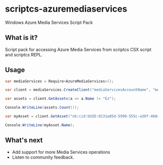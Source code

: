 scriptcs-azuremediaservices
===========================

Windows Azure Media Services Script Pack

## What is it?
Script pack for accessing Azure Media Services from scriptcs CSX script and scriptcs REPL.

## Usage
```csharp
var mediaServices = Require<AzureMediaServices>();

var client = mediaServices.CreateClient("mediaServicesAccountName", "mediaServicesAccountKey");

var assets = client.GetAssets(a => a.Name != "Ez");

Console.WriteLine(assets.Count());

var myAsset = client.GetAsset("nb:cid:UUID:8131a85d-5999-555c-a30f-468cb087701c");

Console.WriteLine(myAsset.Name);

```

## What's next
* Add support for more Media Services operations
* Listen to community feedback.
